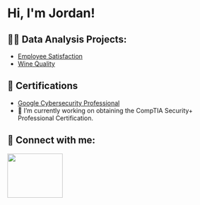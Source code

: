 <h1><br><strong>Hi, I'm Jordan! </strong><br></h1>

<h2>👨‍💻 Data Analysis Projects: </h2>

- [Employee Satisfaction](https://github.com/jfuchs01/employee_satisfaction)
- [Wine Quality](https://github.com/jfuchs01/LABURL)

<h2>📄 Certifications </h2>

- [Google Cybersecurity Professional](https://coursera.org/CERTURL)
- 🔭 I’m currently working on obtaining the CompTIA Security+ Professional Certification.

<h2>🤳 Connect with me: </h2>

[<img src="https://www.freepnglogos.com/uploads/linkedin-logo-design-30.png" width="125" height="100" />
](http://linkedin.com/in/jfuchs01/) 


 

